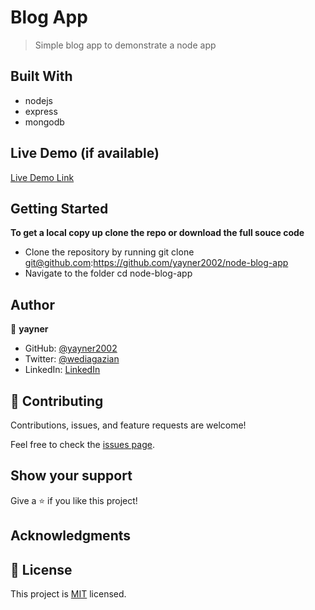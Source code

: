 # Blog App

> Simple blog app to demonstrate a node app


## Built With

- nodejs
- express
- mongodb

## Live Demo (if available)

[Live Demo Link](https://livedemo.com)


## Getting Started

**To get a local copy up clone the repo or download the full souce code**

- Clone the repository by running git clone git@github.com:https://github.com/yayner2002/node-blog-app
- Navigate to the folder cd node-blog-app
## Author

👤 **yayner**

- GitHub: [@yayner2002](https://github.com/yayner2002)
- Twitter: [@wediagazian](https://twitter.com/wediagazian)
- LinkedIn: [LinkedIn](https://linkedin.com/in/yaynshet-medhin)

## 🤝 Contributing

Contributions, issues, and feature requests are welcome!

Feel free to check the [issues page](https://github.com/yayner2002/node-blog-app/issues).

## Show your support

Give a ⭐️ if you like this project!
## Acknowledgments

## 📝 License

This project is [MIT](./MIT.md) licensed.
